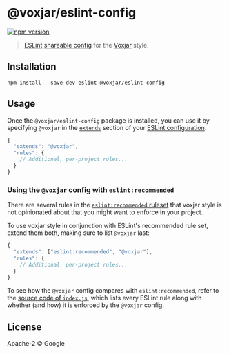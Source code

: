 # @voxjar/eslint-config
[![npm version](https://badge.fury.io/js/%40voxjar%2Feslint-config.svg)](https://badge.fury.io/js/%40voxjar%2Feslint-config)

> [ESLint](http://eslint.org/) [shareable config](http://eslint.org/docs/developer-guide/shareable-configs.html) for the [Voxjar] style.

## Installation

```
npm install --save-dev eslint @voxjar/eslint-config
```

## Usage

Once the `@voxjar/eslint-config` package is installed, you can use it by specifying `@voxjar` in the [`extends`](http://eslint.org/docs/user-guide/configuring#extending-configuration-files) section of your [ESLint configuration](http://eslint.org/docs/user-guide/configuring).

```js
{
  "extends": "@voxjar",
  "rules": {
    // Additional, per-project rules...
  }
}
```

### Using the `@voxjar` config with `eslint:recommended`

There are several rules in the [`eslint:recommended` ruleset](http://eslint.org/docs/rules/) that voxjar style is not opinionated about that you might want to enforce in your project.

To use voxjar style in conjunction with ESLint's recommended rule set, extend them both, making sure to list `@voxjar` last:

```js
{
  "extends": ["eslint:recommended", "@voxjar"],
  "rules": {
    // Additional, per-project rules...
  }
}
```

To see how the `@voxjar` config compares with `eslint:recommended`, refer to the [source code of `index.js`](index.js), which lists every ESLint rule along with whether (and how) it is enforced by the `@voxjar` config.


## License

Apache-2 © Google


[Voxjar]: https://voxjar.com
